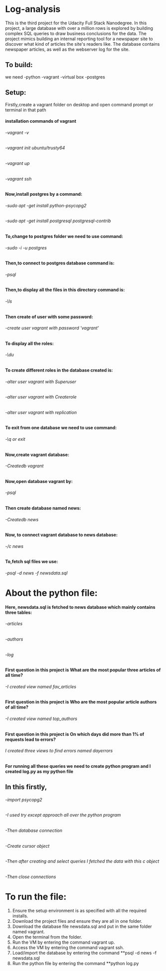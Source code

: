 # Log-analysis
This is the third project for the Udacity Full Stack Nanodegree. In this
project, a large database with over a million rows is explored by
building complex SQL queries to draw business conclusions for the data.
The project mimics building an internal reporting tool for a newspaper site
to discover what kind of articles the site's readers like. The database
contains newspaper articles, as well as the webserver log for the site.
## To build:
we need
-python 
-vagrant
-virtual box
-postgres
## Setup:
  Firstly,create a vagrant folder on desktop and open command prompt or
  terminal in that path
#### installation commands of vagrant
  ###### -vagrant -v
  ###### -vagrant init ubuntu/trusty64
  ###### -vagrant up
  ###### -vagrant ssh
#### Now,install postgres by a command:
  ###### -sudo apt -get install python-psycopg2
  ###### -sudo apt -get install postgresql postgresql-contrib
#### To,change to postgres folder we need to use command:
  ###### -sudo -i -u postgres
#### Then,to connect to postgres database command is:
  ###### -psql
#### Then,to display all the files in this directory command is:
  ###### -\ls
#### Then create of user with some password:
  ###### -create user vagrant with password 'vagrant'
#### To display all the roles:
  ###### -\du
#### To create different roles in the database created is:
  ###### -alter user vagrant with Superuser
  ###### -alter user vagrant with Createrole
  ###### -alter user vagrant with replication
#### To exit from one database we need to use command:
  ###### -\q or exit 
#### Now,create vagrant database:
  ###### -Createdb vagrant
#### Now,open database vagrant by:
  ###### -psql
#### Then create database named news:
  ###### -Createdb news
#### Now, to connect vagrant database to news database:
  ###### -/c news
#### To,fetch sql files we use: 
  ###### -psql -d news -f newsdata.sql
# About the python file:
#### Here, newsdata.sql is fetched to news database which mainly contains three tables:
  ###### -articles
  ###### -authors
  ###### -log
#### First question in this project is What are the most popular three articles of all time? 
  ###### -I created view named fav_articles
#### First question in this project is Who are the most popular article authors of all time?
  ###### -I created view named top_authors
#### First question in this project is On which days did more than 1% of requests lead to errors?
  ###### I created three views to find errors named dayerrors
#### For running all these queries we need to create python program and I created log.py as my python file
## In this firstly,
  ###### -import psycopg2
  ###### -I used try except approach all over the python program
  ###### -Then database connection
  ###### -Create cursor object
  ###### -Then after creating and select queries I fetched the data with this c object
  ###### -Then close connections
# To run the file:
1. Ensure the setup environment is as specified with all the required installs.
2. Download the project files and ensure they are all in one folder.
3. Download the database file newsdata.sql and put in the same folder
   named vagrant.
4. Open the terminal from the folder.
5. Run the VM by entering the command vagrant up.
6. Access the VM by entering the command vagrant ssh.
7. Load/import the database by entering the command
   **psql -d news -f newsdata.sql
8. Run the python file by entering the command **python log.py

